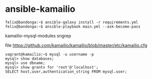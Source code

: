 # ansible-kamailio

```console
felix@bandonga:~$ ansible-galaxy install -r requirements.yml
felix@bandonga:~$ ansible-playbook main.yml --ask-become-pass
```



kamailio-mysql-modules
sngrep


file 
https://github.com/kamailio/kamailio/blob/master/etc/kamailio.cfg


```console
vagrant@kamailio:~$ mysql -u username -p
mysql> show databases;
mysql> use dbname;
mysql> show grants for 'root'@'localhost';
SELECT host,user,authentication_string FROM mysql.user;
```
